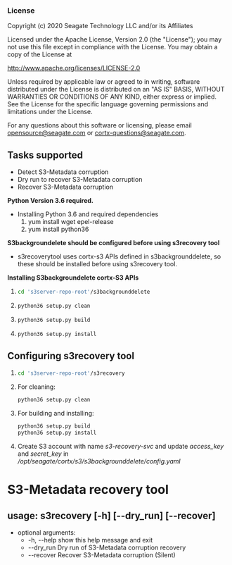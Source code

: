 ### License

Copyright (c) 2020 Seagate Technology LLC and/or its Affiliates

Licensed under the Apache License, Version 2.0 (the "License");
you may not use this file except in compliance with the License.
You may obtain a copy of the License at

   http://www.apache.org/licenses/LICENSE-2.0

Unless required by applicable law or agreed to in writing, software
distributed under the License is distributed on an "AS IS" BASIS,
WITHOUT WARRANTIES OR CONDITIONS OF ANY KIND, either express or implied.
See the License for the specific language governing permissions and
limitations under the License.

For any questions about this software or licensing,
please email opensource@seagate.com or cortx-questions@seagate.com.


## Tasks supported
* Detect S3-Metadata corruption
* Dry run to recover S3-Metadata corruption
* Recover S3-Metadata corruption

**Python Version 3.6 required.**

* Installing Python 3.6 and required dependencies
    1. yum install wget epel-release
    2. yum install python36

**S3backgroundelete should be configured before using s3recovery tool**
* s3recoverytool uses cortx-s3 APIs defined in s3backgrounddelete, so these
  should be installed before using s3recovery tool.

**Installing S3backgroundelete cortx-S3 APIs**
  1. ```sh
     cd 's3server-repo-root'/s3backgrounddelete
     ```
  2. ```sh
     python36 setup.py clean
     ```
  3. ```sh
     python36 setup.py build
     ````
  4. ```sh
     python36 setup.py install
     ```

## Configuring s3recovery tool

  1. ```sh
     cd 's3server-repo-root'/s3recovery
     ```
  2. For cleaning:
     ```sh
     python36 setup.py clean
     ```
  3. For building and installing:
     ```sh
     python36 setup.py build
     python36 setup.py install
     ```
  4. Create S3 account with name *s3-recovery-svc* and update *access_key* and
     *secret_key* in _/opt/seagate/cortx/s3/s3backgrounddelete/config.yaml_

# S3-Metadata recovery tool

## usage: s3recovery [-h] [--dry_run] [--recover]

* optional arguments:
  * -h, --help  show this help message and exit
  * --dry_run   Dry run of S3-Metadata corruption recovery
  * --recover   Recover S3-Metadata corruption (Silent)

